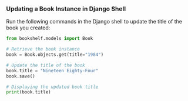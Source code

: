 ### Updating a Book Instance in Django Shell

Run the following commands in the Django shell to update the title of the book you created:

```python
from bookshelf.models import Book

# Retrieve the book instance
book = Book.objects.get(title="1984")

# Update the title of the book
book.title = "Nineteen Eighty-Four"
book.save()

# Displaying the updated book title
print(book.title)
